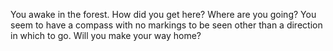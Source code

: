 You awake in the forest. How did you get here? Where are you going? You seem to have a compass with no markings to be seen other than a direction in which to go. Will you make your way home?